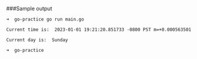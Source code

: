 ###Sample output

```
➜  go-practice go run main.go

Current time is:  2023-01-01 19:21:20.851733 -0800 PST m=+0.000563501

Current day is:  Sunday

➜  go-practice 
```
